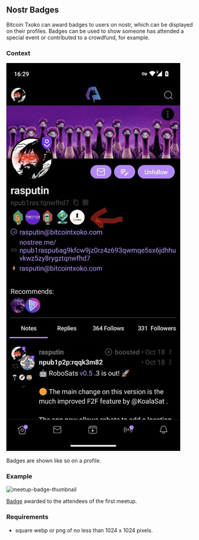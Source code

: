 ## Nostr Badges
Bitcoin Txoko can award badges to users on nostr, which can be displayed on their profiles. Badges can be used to show someone has attended a special event or contributed to a crowdfund, for example. 

### Context
![profile-badge](/images/profile-badges.jpeg)  

Badges are shown like so on a profile. 

### Example
![meetup-badge-thumbnail](https://badges.bitcointxoko.com/1st-meetup-badge-thumbnail.png)

[Badge](https://badges.page/b/naddr1qqgrzum594kk2et5w4cz6cnpv3nk2q3qtx0k0a7lw62vvqax6p3ku90tccgdka7ul4radews2wrdsg0m865sxpqqqp6njjqqffm) awarded to the attendees of the first meetup. 
### Requirements
- square webp or png of no less than 1024 x 1024 pixels.
